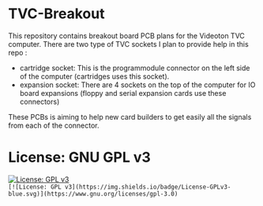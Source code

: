 # TVC-Breakout
This repository contains breakout board PCB plans for the Videoton TVC computer. There are two type of TVC sockets I plan to provide help in this repo : 
- cartridge socket: This is the programmodule connector on the left side of the computer (cartridges uses this socket).
- expansion socket: There are 4 sockets on the top of the computer for IO board expansions (floppy and serial expansion cards use these connectors)

These PCBs is aiming to help new card builders to get easily all the signals from each of the connector. 

# License: GNU GPL v3
[![License: GPL v3](https://img.shields.io/badge/License-GPLv3-blue.svg)](https://www.gnu.org/licenses/gpl-3.0)    
`[![License: GPL v3](https://img.shields.io/badge/License-GPLv3-blue.svg)](https://www.gnu.org/licenses/gpl-3.0)`


